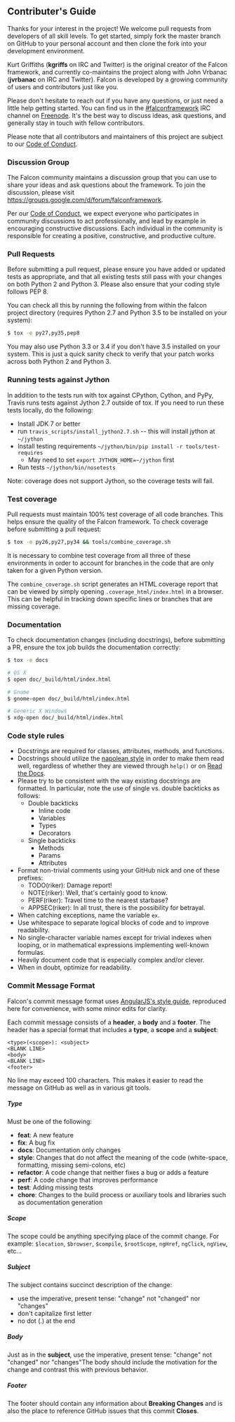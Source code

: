 ## Contributer's Guide

Thanks for your interest in the project! We welcome pull requests from
developers of all skill levels. To get started, simply fork the master branch
on GitHub to your personal account and then clone the fork into your
development environment.

Kurt Griffiths (**kgriffs** on IRC and Twitter) is the original creator of the
Falcon framework, and currently co-maintains the project along with John Vrbanac (**jvrbanac** on IRC and Twitter). Falcon is developed by a growing
community of users and contributors just like you.

Please don't hesitate to reach out if you have any questions, or just need a
little help getting started. You can find us in
the [#falconframework][irc-channel] IRC channel on [Freenode][freenode]. It's the best way to discuss ideas, ask questions, and generally stay in touch with fellow contributors.

Please note that all contributors and maintainers of this project are subject to our [Code of Conduct][coc].

### Discussion Group

The Falcon community maintains a discussion group that you can use to
share your ideas and ask questions about the framework. To join the
discussion, please visit https://groups.google.com/d/forum/falconframework.

Per our [Code of Conduct][coc], we expect everyone who participates in community discussions to act professionally, and lead by example in encouraging constructive discussions. Each individual in the community is responsible for creating a positive, constructive, and productive culture.

### Pull Requests

Before submitting a pull request, please ensure you have added or updated tests as appropriate, and that all existing tests still pass with your changes on both Python 2 and Python 3. Please also ensure that your coding style follows PEP 8.

You can check all this by running the following from within the falcon project directory (requires Python 2.7 and Python 3.5 to be installed on your system):

```bash
$ tox -e py27,py35,pep8
```

You may also use Python 3.3 or 3.4 if you don't have 3.5 installed on your system. This is just a quick sanity check to verify that your patch works across both Python 2 and Python 3.

### Running tests against Jython

In addition to the tests run with tox against CPython, Cython, and PyPy, Travis runs tests against Jython 2.7 outside of tox. If you need to run these tests locally, do the following:
* Install JDK 7 or better
* run `travis_scripts/install_jython2.7.sh` -- this will install jython at `~/jython`
* Install testing requirements `~/jython/bin/pip install -r tools/test-requires`
    * May need to set `export JYTHON_HOME=~/jython` first
* Run tests `~/jython/bin/nosetests`

Note: coverage does not support Jython, so the coverage tests will fail.

### Test coverage

Pull requests must maintain 100% test coverage of all code branches. This helps ensure the quality of the Falcon framework. To check coverage before submitting a pull request:

```bash
$ tox -e py26,py27,py34 && tools/combine_coverage.sh
```

It is necessary to combine test coverage from all three of these environments in order to account for branches in the code that are only taken for a given Python version.

The `combine_coverage.sh` script generates an HTML coverage report that can be viewed by simply opening `.coverage_html/index.html` in a browser. This can be helpful in tracking down specific lines or branches that are missing coverage.

### Documentation

To check documentation changes (including docstrings), before submitting a PR, ensure the tox job
builds the documentation correctly:

```bash
$ tox -e docs

# OS X
$ open doc/_build/html/index.html

# Gnome
$ gnome-open doc/_build/html/index.html

# Generic X Windows
$ xdg-open doc/_build/html/index.html
```

### Code style rules

* Docstrings are required for classes, attributes, methods, and functions.
* Docstrings should utilize the [napolean style][docstrings] in order to make them read well, regardless of whether they are viewed through `help()` or on [Read the Docs][rtd].
* Please try to be consistent with the way existing docstrings are formatted. In particular, note the use of single vs. double backticks as follows:
    * Double backticks
        * Inline code
        * Variables
        * Types
        * Decorators
    * Single backticks
        * Methods
        * Params
        * Attributes
* Format non-trivial comments using your GitHub nick and one of these prefixes:
    * TODO(riker): Damage report!
    * NOTE(riker): Well, that's certainly good to know.
    * PERF(riker): Travel time to the nearest starbase?
    * APPSEC(riker): In all trust, there is the possibility for betrayal.
* When catching exceptions, name the variable `ex`.
* Use whitespace to separate logical blocks of code and to improve readability.
* No single-character variable names except for trivial indexes when looping,
or in mathematical expressions implementing well-known formulas.
* Heavily document code that is especially complex and/or clever.
* When in doubt, optimize for readability.

### Commit Message Format

Falcon's commit message format uses [AngularJS's style guide][ajs], reproduced here for convenience, with some minor edits for clarity.

Each commit message consists of a **header**, a **body** and a **footer**. The header has a special format that includes a **type**, a **scope** and a **subject**:

```
<type>(<scope>): <subject>
<BLANK LINE>
<body>
<BLANK LINE>
<footer>
```

No line may exceed 100 characters. This makes it easier to read the message on GitHub as well as in various git tools.

#####  Type
Must be one of the following:

* **feat**: A new feature
* **fix**: A bug fix
* **docs**: Documentation only changes
* **style**: Changes that do not affect the meaning of the code (white-space, formatting, missing semi-colons, etc)
* **refactor**: A code change that neither fixes a bug or adds a feature
* **perf**: A code change that improves performance
* **test**: Adding missing tests
* **chore**: Changes to the build process or auxiliary tools and libraries such as documentation generation

##### Scope
The scope could be anything specifying place of the commit change. For example: `$location`, `$browser`, `$compile`, `$rootScope`, `ngHref`, `ngClick`, `ngView`, etc...

##### Subject
The subject contains succinct description of the change:

* use the imperative, present tense: "change" not "changed" nor "changes"
* don't capitalize first letter
* no dot (.) at the end

##### Body
Just as in the **subject**, use the imperative, present tense: "change" not "changed" nor "changes"The body should include the motivation for the change and contrast this with previous behavior.

##### Footer
The footer should contain any information about **Breaking Changes** and is also the place to reference GitHub issues that this commit **Closes**.

[ajs]: https://github.com/angular/angular.js/blob/master/CONTRIBUTING.md#commit
[docstrings]: https://sphinxcontrib-napoleon.readthedocs.io/en/latest/example_google.html#example-google-style-python-docstrings
[goog-style]: http://google-styleguide.googlecode.com/svn/trunk/pyguide.html#Comments
[rtd]: https://falcon.readthedocs.io
[coc]: https://github.com/falconry/falcon/blob/master/CODEOFCONDUCT.md
[freenode]: https://www.freenode.net/
[irc-channel]: https://kiwiirc.com/client/irc.freenode.net/?#falconframework
[ml-join]: mailto:users-join@mail.falconframework.org?subject=join
[ml-archive]: https://mail.falconframework.org/archives/list/users@mail.falconframework.org/
